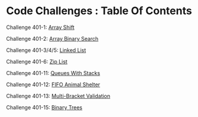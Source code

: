 # Code Challenges : Table Of Contents

Challenge 401-1: [Array Shift](https://github.com/JungDefiant/data-structures-and-algorithms/tree/master/code-challenges/array-shift)

Challenge 401-2: [Array Binary Search](https://github.com/JungDefiant/data-structures-and-algorithms/tree/master/code-challenges/array-binary-search)

Challenge 401-3/4/5: [Linked List](https://github.com/JungDefiant/data-structures-and-algorithms/tree/master/data-structures/linked-list)

Challenge 401-6: [Zip List](https://github.com/JungDefiant/data-structures-and-algorithms/tree/master/data-structures/ll-ziplists)

Challenge 401-11: [Queues With Stacks](https://github.com/JungDefiant/data-structures-and-algorithms/tree/master/code-challenges/queues-with-stacks)

Challenge 401-12: [FIFO Animal Shelter](https://github.com/JungDefiant/data-structures-and-algorithms/tree/master/code-challenges/fifo-animal-shelter)

Challenge 401-13: [Multi-Bracket Validation](https://github.com/JungDefiant/data-structures-and-algorithms/tree/master/code-challenges/multi-bracket-validation)

Challenge 401-15: [Binary Trees](https://github.com/JungDefiant/data-structures-and-algorithms/tree/master/data-structures/tree)
